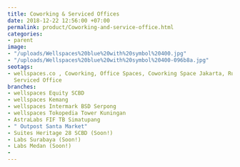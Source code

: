 ```yaml
---
title: Coworking & Serviced Offices
date: 2018-12-22 12:56:00 +07:00
permalink: product/Coworking-and-service-office.html
categories:
- parent
image:
- "/uploads/Wellspaces%20blue%20with%20symbol%20400.jpg"
- "/uploads/Wellspaces%20blue%20with%20symbol%20400-096b8a.jpg"
seotags:
- wellspaces.co , Coworking, Office Spaces, Coworking Space Jakarta, Ruang Kantor,
  Serviced Office
branches:
- wellspaces Equity SCBD
- wellspaces Kemang
- wellspaces Intermark BSD Serpong
- wellspaces Tokopedia Tower Kuningan
- AstraLabs FIF TB Simatupang
- " Outpost Santa Market"
- Suites Heritage 28 SCBD (Soon!)
- Labs Surabaya (Soon!)
- Labs Medan (Soon!)
- 
---
```


